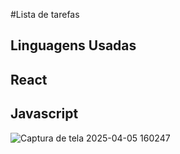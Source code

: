 #Lista de tarefas

## Linguagens Usadas
## React
## Javascript

![Captura de tela 2025-04-05 160247](https://github.com/user-attachments/assets/bb6412cb-794f-493c-b407-7a18dcb50348)
